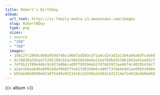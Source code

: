 ```yaml
---
title: Robert's Birthday
album:
  url_root: https://is-family-media.s3.amazonaws.com/images
  slug: RobertBDay
  type: png
  sizes:
  - source
  - "256"
  - "768"
  images:
  - 1d812fc2969c060a959d740cc9667ad503cd71a9cd2e3d2a1104a69a8dfceb0d
  - 8c76820a35bad7520519dcb2ac58e582e8e6a11eaf8dbd3538b1b63e41ee8527
  - 7475b21f09e94bc9c037a0b6cad9ff9559deb27d7665972ae86f4c40295418c7
  - a2ae1bbaa0d6a6091ddaf6685f5e41fd81b0e6ca00f737eb4edd1ae098330404
  - b03dedb60899e6fa0754d9a9321416c2d33bb2e56d1421214ef2e818edb9e68d
---
```

{{< album >}}
